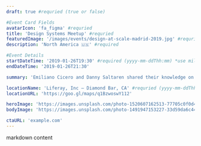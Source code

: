 ```yaml
---
draft: true #requried (true or false)

#Event Card Fields
avatarIcon: 'fa_figma' #requried
title: 'Design Systems Meetup' #requried
featuredImage: '/images/events/design-at-scale-madrid-2019.jpg' #requried
description: 'North America 🇺🇸' #required

#Event Details
startDateTime: '2019-01-26T19:30' #required (yyyy-mm-ddThh:mm) *use military time
endDateTime: '2019-01-26T21:30'

summary: 'Emiliano Cicero and Danny Saltaren shared their knowledge on how to build a component library in Figma, and on processes, tools and learnings respectively.'

locationName: 'Liferay, Inc – Diamond Bar, CA' #requried (yyyy-mm-ddThh:mm)
locationURL: 'https://goo.gl/maps/q1BzwoswY112'

heroImage: 'https://images.unsplash.com/photo-1520607162513-77705c0f0d4a?ixlib=rb-1.2.1&ixid=eyJhcHBfaWQiOjEyMDd9&auto=format&fit=crop&w=1649&q=80'
bodyImage: 'https://images.unsplash.com/photo-1491947153227-33d59da6c448?ixlib=rb-1.2.1&ixid=eyJhcHBfaWQiOjEyMDd9&auto=format&fit=crop&w=2900&q=80'

ctaURL: 'example.com'
---
```


markdown content
